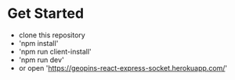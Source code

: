 # Get Started
- clone this repository
- 'npm install'
- 'npm run client-install'
- 'npm run dev'
- or open 'https://geopins-react-express-socket.herokuapp.com/'
